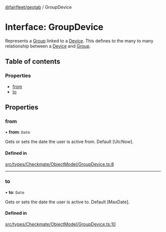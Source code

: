 [@fairfleet/geotab](../README.md) / GroupDevice

# Interface: GroupDevice

Represents a [Group](Group.md) linked to a [Device](Device.md). This defines to the many to many relationship between a [Device](Device.md) and [Group](Group.md).

## Table of contents

### Properties

- [from](GroupDevice.md#from)
- [to](GroupDevice.md#to)

## Properties

### from

• **from**: `Date`

Gets or sets the date the user is active from. Default [UtcNow].

#### Defined in

[src/types/Checkmate/ObjectModel/GroupDevice.ts:8](https://github.com/fairfleet/geotab/blob/ff38bfc/src/types/Checkmate/ObjectModel/GroupDevice.ts#L8)

___

### to

• **to**: `Date`

Gets or sets the date the user is active to. Default [MaxDate].

#### Defined in

[src/types/Checkmate/ObjectModel/GroupDevice.ts:10](https://github.com/fairfleet/geotab/blob/ff38bfc/src/types/Checkmate/ObjectModel/GroupDevice.ts#L10)
